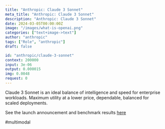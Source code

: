 ```yaml
---
title: "Anthropic: Claude 3 Sonnet"
meta_title: "Anthropic: Claude 3 Sonnet"
description: "Anthropic: Claude 3 Sonnet"
date: 2024-03-05T00:00:00Z
image: "/images/what-is-openai.png"
categories: ["text+image->text"]
author: "anthropic"
tags: ["Role", "anthropic"]
draft: false

id: "anthropic/claude-3-sonnet"
context: 200000
input: 3e-06
output: 0.000015
img: 0.0048
request: 0
---
```


Claude 3 Sonnet is an ideal balance of intelligence and speed for enterprise workloads. Maximum utility at a lower price, dependable, balanced for scaled deployments.

See the launch announcement and benchmark results [here](https://www.anthropic.com/news/claude-3-family)

#multimodal

